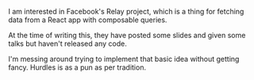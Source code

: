 I am interested in Facebook's Relay project, which is a thing for fetching data from a React app with composable queries.

At the time of writing this, they have posted some slides and given some talks but haven't released any code. 

I'm messing around trying to implement that basic idea without getting fancy. Hurdles is as a pun as per tradition.

